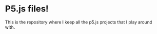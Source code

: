 # P5.js files!

This is the repository where I keep all the p5.js projects that I play around with.
